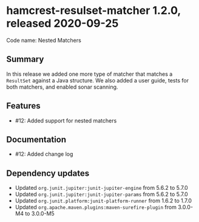 # hamcrest-resulset-matcher 1.2.0, released 2020-09-25
 
Code name: Nested Matchers
 
## Summary
 
In this release we added one more type of matcher that matches a `ResultSet` against a Java structure.
We also added a user guide, tests for both matchers, and enabled sonar scanning.

## Features
 
* #12: Added support for nested matchers

## Documentation

* #12: Added change log

## Dependency updates

* Updated `org.junit.jupiter:junit-jupiter-engine` from 5.6.2 to 5.7.0
* Updated `org.junit.jupiter:junit-jupiter-params` from 5.6.2 to 5.7.0
* Updated `org.junit.platform:junit-platform-runner` from 1.6.2 to 1.7.0
* Updated `org.apache.maven.plugins:maven-surefire-plugin` from 3.0.0-M4 to 3.0.0-M5